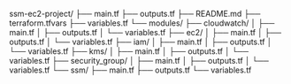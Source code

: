 ssm-ec2-project/
├── main.tf
├── outputs.tf
├── README.md
├── terraform.tfvars
├── variables.tf
└── modules/
    ├── cloudwatch/
    │   ├── main.tf
    │   ├── outputs.tf
    │   └── variables.tf
    ├── ec2/
    │   ├── main.tf
    │   ├── outputs.tf
    │   └── variables.tf
    ├── iam/
    │   ├── main.tf
    │   ├── outputs.tf
    │   └── variables.tf
    ├── kms/
    │   ├── main.tf
    │   ├── outputs.tf
    │   └── variables.tf
    ├── security_group/
    │   ├── main.tf
    │   ├── outputs.tf
    │   └── variables.tf
    └── ssm/
        ├── main.tf
        ├── outputs.tf
        └── variables.tf